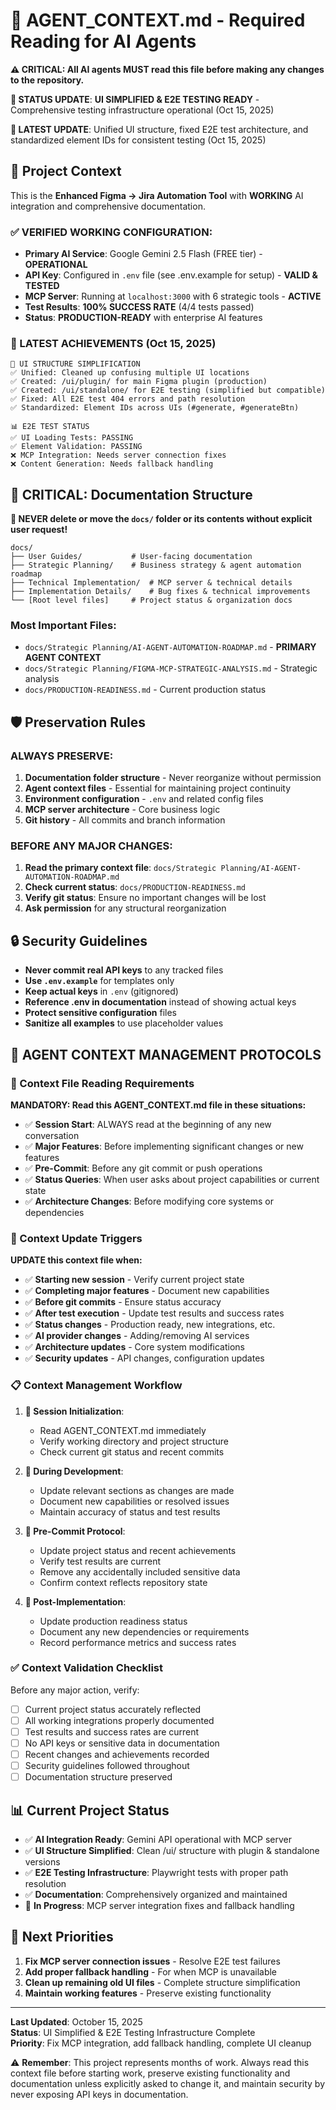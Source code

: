 # 🤖 AGENT_CONTEXT.md - Required Reading for AI Agents

**⚠️ CRITICAL: All AI agents MUST read this file before making any changes to the repository.**

**🎉 STATUS UPDATE**: **UI SIMPLIFIED & E2E TESTING READY** - Comprehensive testing infrastructure operational (Oct 15, 2025)

**🔄 LATEST UPDATE**: Unified UI structure, fixed E2E test architecture, and standardized element IDs for consistent testing (Oct 15, 2025)

## 🎯 Project Context

This is the **Enhanced Figma → Jira Automation Tool** with **WORKING** AI integration and comprehensive documentation. 

### **✅ VERIFIED WORKING CONFIGURATION:**
- **Primary AI Service**: Google Gemini 2.5 Flash (FREE tier) - **OPERATIONAL**
- **API Key**: Configured in `.env` file (see .env.example for setup) - **VALID & TESTED**
- **MCP Server**: Running at `localhost:3000` with 6 strategic tools - **ACTIVE**
- **Test Results**: **100% SUCCESS RATE** (4/4 tests passed)
- **Status**: **PRODUCTION-READY** with enterprise AI features

### **🧪 LATEST ACHIEVEMENTS** (Oct 15, 2025)
```
🎯 UI STRUCTURE SIMPLIFICATION
✅ Unified: Cleaned up confusing multiple UI locations
✅ Created: /ui/plugin/ for main Figma plugin (production)
✅ Created: /ui/standalone/ for E2E testing (simplified but compatible)
✅ Fixed: All E2E test 404 errors and path resolution
✅ Standardized: Element IDs across UIs (#generate, #generateBtn)

📊 E2E TEST STATUS
✅ UI Loading Tests: PASSING 
✅ Element Validation: PASSING
❌ MCP Integration: Needs server connection fixes
❌ Content Generation: Needs fallback handling
```

## 📁 **CRITICAL: Documentation Structure**

**🚨 NEVER delete or move the `docs/` folder or its contents without explicit user request!**

```
docs/
├── User Guides/           # User-facing documentation
├── Strategic Planning/    # Business strategy & agent automation roadmap
├── Technical Implementation/  # MCP server & technical details  
├── Implementation Details/    # Bug fixes & technical improvements
└── [Root level files]     # Project status & organization docs
```

### **Most Important Files:**
- `docs/Strategic Planning/AI-AGENT-AUTOMATION-ROADMAP.md` - **PRIMARY AGENT CONTEXT**
- `docs/Strategic Planning/FIGMA-MCP-STRATEGIC-ANALYSIS.md` - Strategic analysis
- `docs/PRODUCTION-READINESS.md` - Current production status

## 🛡️ **Preservation Rules**

### **ALWAYS PRESERVE:**
1. **Documentation folder structure** - Never reorganize without permission
2. **Agent context files** - Essential for maintaining project continuity  
3. **Environment configuration** - `.env` and related config files
4. **MCP server architecture** - Core business logic
5. **Git history** - All commits and branch information

### **BEFORE ANY MAJOR CHANGES:**
1. **Read the primary context file**: `docs/Strategic Planning/AI-AGENT-AUTOMATION-ROADMAP.md`
2. **Check current status**: `docs/PRODUCTION-READINESS.md`
3. **Verify git status**: Ensure no important changes will be lost
4. **Ask permission** for any structural reorganization

## 🔒 **Security Guidelines**

- **Never commit real API keys** to any tracked files
- **Use `.env.example`** for templates only  
- **Keep actual keys** in `.env` (gitignored)
- **Reference .env in documentation** instead of showing actual keys
- **Protect sensitive configuration** files
- **Sanitize all examples** to use placeholder values

## 🤖 **AGENT CONTEXT MANAGEMENT PROTOCOLS**

### **📖 Context File Reading Requirements**
**MANDATORY: Read this AGENT_CONTEXT.md file in these situations:**
- ✅ **Session Start**: ALWAYS read at the beginning of any new conversation
- ✅ **Major Features**: Before implementing significant changes or new features  
- ✅ **Pre-Commit**: Before any git commit or push operations
- ✅ **Status Queries**: When user asks about project capabilities or current state
- ✅ **Architecture Changes**: Before modifying core systems or dependencies

### **🔄 Context Update Triggers**
**UPDATE this context file when:**
- ✅ **Starting new session** - Verify current project state
- ✅ **Completing major features** - Document new capabilities
- ✅ **Before git commits** - Ensure status accuracy
- ✅ **After test execution** - Update test results and success rates
- ✅ **Status changes** - Production ready, new integrations, etc.
- ✅ **AI provider changes** - Adding/removing AI services
- ✅ **Architecture updates** - Core system modifications
- ✅ **Security updates** - API changes, configuration updates

### **📋 Context Management Workflow**
1. **🎯 Session Initialization**:
   - Read AGENT_CONTEXT.md immediately
   - Verify working directory and project structure
   - Check current git status and recent commits

2. **🔧 During Development**:
   - Update relevant sections as changes are made
   - Document new capabilities or resolved issues
   - Maintain accuracy of status and test results

3. **📝 Pre-Commit Protocol**:
   - Update project status and recent achievements
   - Verify test results are current
   - Remove any accidentally included sensitive data
   - Confirm context reflects repository state

4. **🚀 Post-Implementation**:
   - Update production readiness status
   - Document any new dependencies or requirements
   - Record performance metrics and success rates

### **✅ Context Validation Checklist**
Before any major action, verify:
- [ ] Current project status accurately reflected
- [ ] All working integrations properly documented
- [ ] Test results and success rates are current
- [ ] No API keys or sensitive data in documentation
- [ ] Recent changes and achievements recorded
- [ ] Security guidelines followed throughout
- [ ] Documentation structure preserved

## 📊 **Current Project Status**

- ✅ **AI Integration Ready**: Gemini API operational with MCP server
- ✅ **UI Structure Simplified**: Clean /ui/ structure with plugin & standalone versions
- ✅ **E2E Testing Infrastructure**: Playwright tests with proper path resolution
- ✅ **Documentation**: Comprehensively organized and maintained
- 🔄 **In Progress**: MCP server integration fixes and fallback handling

## 🎯 **Next Priorities**

1. **Fix MCP server connection issues** - Resolve E2E test failures
2. **Add proper fallback handling** - For when MCP is unavailable  
3. **Clean up remaining old UI files** - Complete structure simplification
4. **Maintain working features** - Preserve existing functionality

---

**Last Updated**: October 15, 2025  
**Status**: UI Simplified & E2E Testing Infrastructure Complete  
**Priority**: Fix MCP integration, add fallback handling, complete UI cleanup

⚠️ **Remember**: This project represents months of work. Always read this context file before starting work, preserve existing functionality and documentation unless explicitly asked to change it, and maintain security by never exposing API keys in documentation.